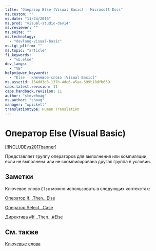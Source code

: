 ```yaml
---
title: "Оператор Else (Visual Basic) | Microsoft Docs"
ms.custom: ""
ms.date: "11/24/2016"
ms.prod: "visual-studio-dev14"
ms.reviewer: ""
ms.suite: ""
ms.technology: 
  - "devlang-visual-basic"
ms.tgt_pltfrm: ""
ms.topic: "article"
f1_keywords: 
  - "vb.else"
dev_langs: 
  - "VB"
helpviewer_keywords: 
  - "Else - ключевое слово [Visual Basic]"
ms.assetid: 154dd3d3-137b-4de6-a5aa-699b18dfb639
caps.latest.revision: 11
caps.handback.revision: 11
author: "stevehoag"
ms.author: "shoag"
manager: "wpickett"
translationtype: Human Translation
---
```

# Оператор Else (Visual Basic)
[!INCLUDE[vs2017banner](../../../csharp/includes/vs2017banner.md)]

Представляет группу операторов для выполнения или компиляции, если не выполнена или не скомпилирована другая группа в условии.  
  
## Заметки  
 Ключевое слово `Else` можно использовать в следующих контекстах:  
  
 [Оператор If...Then...Else](../../../visual-basic/language-reference/statements/if-then-else-statement.md)  
  
 [Оператор Select...Case](../../../visual-basic/language-reference/statements/select-case-statement.md)  
  
 [Директива \#If...Then...\#Else](../../../visual-basic/language-reference/directives/if-then-else-directives.md)  
  
## См. также  
 [Ключевые слова](../../../visual-basic/language-reference/keywords/index.md)